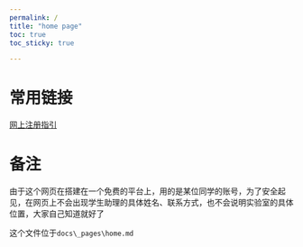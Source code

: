 ```yaml
---
permalink: /
title: "home page"
toc: true
toc_sticky: true

---
```


# 常用链接

[网上注册指引](https://neutrino3316.github.io/balyspusys/docs/sign-up-tutorials/)

# 备注

由于这个网页在搭建在一个免费的平台上，用的是某位同学的账号，为了安全起见，在网页上不会出现学生助理的具体姓名、联系方式，也不会说明实验室的具体位置，大家自己知道就好了



这个文件位于`docs\_pages\home.md`

